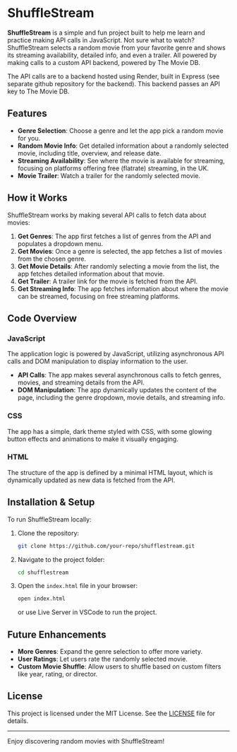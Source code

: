 # ShuffleStream

**ShuffleStream** is a simple and fun project built to help me learn and practice making API calls in JavaScript. Not sure what to watch? ShuffleStream selects a random movie from your favorite genre and shows its streaming availability, detailed info, and even a trailer. All powered by making calls to a custom API backend, powered by The Movie DB. 

The API calls are to a backend hosted using Render, built in Express (see separate github repository for the backend). This backend passes an API key to The Movie DB.

## Features

- **Genre Selection**: Choose a genre and let the app pick a random movie for you.
- **Random Movie Info**: Get detailed information about a randomly selected movie, including title, overview, and release date.
- **Streaming Availability**: See where the movie is available for streaming, focusing on platforms offering free (flatrate) streaming, in the UK.
- **Movie Trailer**: Watch a trailer for the randomly selected movie.

## How it Works

ShuffleStream works by making several API calls to fetch data about movies:

1. **Get Genres**: The app first fetches a list of genres from the API and populates a dropdown menu.
2. **Get Movies**: Once a genre is selected, the app fetches a list of movies from the chosen genre.
3. **Get Movie Details**: After randomly selecting a movie from the list, the app fetches detailed information about that movie.
4. **Get Trailer**: A trailer link for the movie is fetched from the API.
5. **Get Streaming Info**: The app fetches information about where the movie can be streamed, focusing on free streaming platforms.

## Code Overview

### JavaScript

The application logic is powered by JavaScript, utilizing asynchronous API calls and DOM manipulation to display information to the user.

- **API Calls**: The app makes several asynchronous calls to fetch genres, movies, and streaming details from the API.
- **DOM Manipulation**: The app dynamically updates the content of the page, including the genre dropdown, movie details, and streaming info.

### CSS

The app has a simple, dark theme styled with CSS, with some glowing button effects and animations to make it visually engaging.

### HTML

The structure of the app is defined by a minimal HTML layout, which is dynamically updated as new data is fetched from the API.

## Installation & Setup

To run ShuffleStream locally:

1. Clone the repository:
   
   ```bash
   git clone https://github.com/your-repo/shufflestream.git
   ```

2. Navigate to the project folder:
   
   ```bash
   cd shufflestream
   ```

3. Open the `index.html` file in your browser:
   
   ```bash
   open index.html
   ```
   
   or use Live Server in VSCode to run the project.

## Future Enhancements

- **More Genres**: Expand the genre selection to offer more variety.
- **User Ratings**: Let users rate the randomly selected movie.
- **Custom Movie Shuffle**: Allow users to shuffle based on custom filters like year, rating, or director.

## License

This project is licensed under the MIT License. See the [LICENSE](LICENSE) file for details.

---

Enjoy discovering random movies with ShuffleStream!
